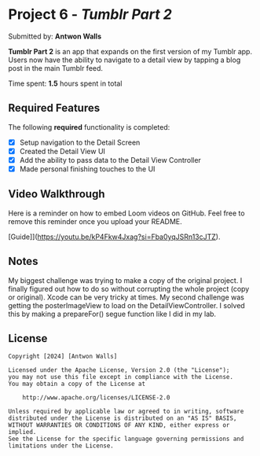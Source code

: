 # Project 6 - *Tumblr Part 2*

Submitted by: **Antwon Walls**

**Tumblr Part 2** is an app that expands on the first version of my Tumblr app. Users now have the ability to navigate to a detail view by tapping a blog post in the main Tumblr feed.

Time spent: **1.5** hours spent in total

## Required Features

The following **required** functionality is completed:

- [x] Setup navigation to the Detail Screen
- [x] Created the Detail View UI
- [x] Add the ability to pass data to the Detail View Controller
- [x] Made personal finishing touches to the UI

## Video Walkthrough

Here is a reminder on how to embed Loom videos on GitHub. Feel free to remove this reminder once you upload your README. 

[Guide]](https://youtu.be/kP4Fkw4Jxag?si=Fba0yqJSRn13cJTZ).

## Notes

My biggest challenge was trying to make a copy of the original project. I finally figured out how to do so without corrupting the whole project (copy or original). Xcode can be very tricky at times. My second challenge was getting the posterImageView to load on the DetailViewController. I solved this by making a prepareFor() segue function like I did in my lab.

## License

    Copyright [2024] [Antwon Walls]

    Licensed under the Apache License, Version 2.0 (the "License");
    you may not use this file except in compliance with the License.
    You may obtain a copy of the License at

        http://www.apache.org/licenses/LICENSE-2.0

    Unless required by applicable law or agreed to in writing, software
    distributed under the License is distributed on an "AS IS" BASIS,
    WITHOUT WARRANTIES OR CONDITIONS OF ANY KIND, either express or implied.
    See the License for the specific language governing permissions and
    limitations under the License.
